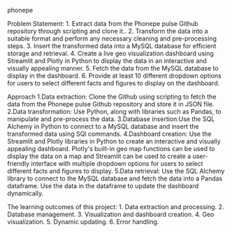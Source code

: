 phonepe

Problem Statement:
    1. Extract data from the Phonepe pulse Github repository through scripting and
    clone it..
    2. Transform the data into a suitable format and perform any necessary cleaning
    and pre-processing steps.
    3. Insert the transformed data into a MySQL database for efficient storage and
    retrieval.
    4. Create a live geo visualization dashboard using Streamlit and Plotly in Python
    to display the data in an interactive and visually appealing manner.
    5. Fetch the data from the MySQL database to display in the dashboard.
    6. Provide at least 10 different dropdown options for users to select different
    facts and figures to display on the dashboard.

Approach
    1.Data extraction: Clone the Github using scripting to fetch the data from the
    Phonepe pulse Github repository and store it in JSON file.
    2.Data transformation: Use  Python, along with libraries such as Pandas,
    to manipulate and pre-process the data.
    3.Database insertion:Use the SQL Alchemy in Python to
    connect to a MySQL database and insert the transformed data using SQl commands.
    4.Dashboard creation: Use the Streamlit and Plotly libraries in Python to create
    an interactive and visually appealing dashboard. Plotly's built-in geo map
    functions can be used to display the data on a map and Streamlit can be used
    to create a user-friendly interface with multiple dropdown options for users to
    select different facts and figures to display.
    5.Data retrieval: Use the SQL Alchemy library to connect to the
    MySQL database and fetch the data into a Pandas dataframe. Use the data in
    the dataframe to update the dashboard dynamically.

The learning outcomes of this project:
    1. Data extraction and processing.
    2. Database management.
    3. Visualization and dashboard creation.
    4. Geo visualization.
    5. Dynamic updating.
    6. Error handling.
    
    
